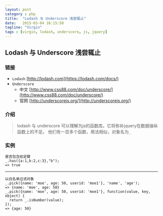 ```yaml
---
layout: post
category : php
title:  "Lodash 与 Underscore 浅尝辄止"
date:   2015-03-04 16:15:50
tagline: "Virgin"
tags : [virgin, lodash, underscore, js, jquery]
---
```

## Lodash 与 Underscore 浅尝辄止

### 链接

* `Lodash` [http://lodash.com](https://lodash.com/docs/)
* `Underscore`
	* 中文 [http://www.css88.com/doc/underscore/](http://www.css88.com/doc/underscore/)
	* 官网 [http://underscorejs.org/](http://underscorejs.org/)
	
### 介绍

> lodash 与 underscore 可以理解为js的函数库。它将弥补jquery在数据操纵函数上的不足。
他们有一百多个函数，用法相似，对象名为`_` 

### 实例

	是否包含给定键
	_.has({a:1,b:2,c:3},"b");
	=> true
	
---

	以白名单过滤对象
	_.pick({name: 'moe', age: 50, userid: 'moe1'}, 'name', 'age');
	=> {name: 'moe', age: 50}
	_.pick({name: 'moe', age: 50, userid: 'moe1'}, function(value, key, object) {
	  return _.isNumber(value);
	});
	=> {age: 50}
